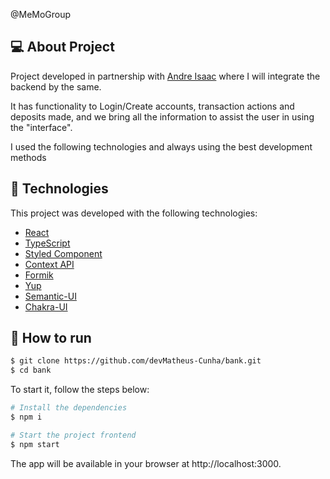 @MeMoGroup

## 💻 About Project
Project developed in partnership with [Andre Isaac](https://github.com/devAndre-Isaac) where I will integrate the backend by the same.

It has functionality to Login/Create accounts, transaction actions and deposits made, and we bring all the information to assist the user in using the "interface".

I used the following technologies and always using the best development methods


## 🧪 Technologies
This project was developed with the following technologies:

- [React](https://reactjs.org)
- [TypeScript](https://www.typescriptlang.org/)
- [Styled Component](https://styled-components.com/)
- [Context API](https://pt-br.reactjs.org/docs/context.html)
- [Formik](https://formik.org/docs/examples/typescript)
- [Yup](https://dev.to/szib/yup-1ib0)
- [Semantic-UI](https://react.semantic-ui.com/)
- [Chakra-UI](https://chakra-ui.com/)

## 🚀 How to run

```bash
$ git clone https://github.com/devMatheus-Cunha/bank.git
$ cd bank
```

To start it, follow the steps below:
```bash
# Install the dependencies
$ npm i

# Start the project frontend
$ npm start

```
The app will be available in your browser at http://localhost:3000.


